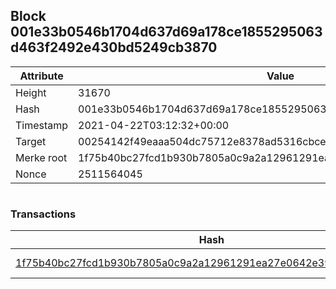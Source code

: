 ## Block 001e33b0546b1704d637d69a178ce1855295063d463f2492e430bd5249cb3870

Attribute | Value
--- | ---
Height | 31670
Hash | 001e33b0546b1704d637d69a178ce1855295063d463f2492e430bd5249cb3870
Timestamp | 2021-04-22T03:12:32+00:00
Target | 00254142f49eaaa504dc75712e8378ad5316cbcead634704b3734b6271167cc4
Merke root | 1f75b40bc27fcd1b930b7805a0c9a2a12961291ea27e0642e39961e18ff7823c
Nonce | 2511564045

```

```

### Transactions

Hash | Amount
--- | ---
[1f75b40bc27fcd1b930b7805a0c9a2a12961291ea27e0642e39961e18ff7823c](1f75b40bc27fcd1b930b7805a0c9a2a12961291ea27e0642e39961e18ff7823c.md) | 10.00000000 SKEPTI 
